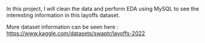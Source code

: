 In this project, I will clean the data and perform EDA using MySQL to see the interesting information in this layoffs dataset.

More dataset information can be seen here : https://www.kaggle.com/datasets/swaptr/layoffs-2022

